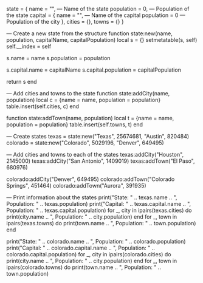 state = {
name = "", — Name of the state
population = 0, — Population of the state
capital = {
name = "", — Name of the capital
population = 0 — Population of the city
},
cities = {},
towns = {}
}

— Create a new state from the structure
function state:new(name, population, capitalName, capitalPopulation)
local s = {}
setmetatable(s, self)
self.__index = self

s.name = name
s.population = population

s.capital.name = capitalName
s.capital.population = capitalPopulation

return s
end

— Add cities and towns to the state
function state:addCity(name, population)
local c = {name = name, population = population}
table.insert(self.cities, c)
end

function state:addTown(name, population)
local t = {name = name, population = population}
table.insert(self.towns, t)
end

— Create states
texas = state:new("Texas", 25674681, "Austin", 820484)
colorado = state:new("Colorado", 5029196, "Denver", 649495)

— Add cities and towns to each of the states
texas:addCity("Houston", 2145000)
texas:addCity("San Antonio", 1409019)
texas:addTown("El Paso", 680976)

colorado:addCity("Denver", 649495)
colorado:addTown("Colorado Springs", 451464)
colorado:addTown("Aurora", 391935)

— Print information about the states
print("State: " .. texas.name .. ", Population: " .. texas.population)
print("Capital: " .. texas.capital.name .. ", Population: " .. texas.capital.population)
for _, city in ipairs(texas.cities) do
print(city.name .. ", Population: " .. city.population)
end
for _, town in ipairs(texas.towns) do
print(town.name .. ", Population: " .. town.population)
end

print("State: " .. colorado.name .. ", Population: " .. colorado.population)
print("Capital: " .. colorado.capital.name .. ", Population: " .. colorado.capital.population)
for _, city in ipairs(colorado.cities) do
print(city.name .. ", Population: " .. city.population)
end
for _, town in ipairs(colorado.towns) do
print(town.name .. ", Population: " .. town.population)
